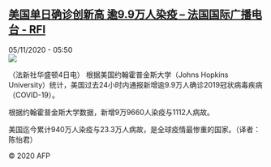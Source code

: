 <!--1604555695000-->
[美国单日确诊创新高 逾9.9万人染疫 – 法国国际广播电台 - RFI](http://www.rfi.fr//cn/contenu/20201105-%E7%BE%8E%E5%9B%BD%E5%8D%95%E6%97%A5%E7%A1%AE%E8%AF%8A%E5%88%9B%E6%96%B0%E9%AB%98-%E9%80%BE99%E4%B8%87%E4%BA%BA%E6%9F%93%E7%96%AB)
------

<div>05/11/2020 - 05:50</div><img src="https://s.rfi.fr/media/display/ae8bb2c2-1f26-11eb-8e37-005056a98db9/w:310/p:16x9/int0005b.201105125001.jpg"><div class="t-content__body u-clearfix"><p>（法新社华盛顿4日电）    根据美国约翰霍普金斯大学（Johns Hopkins University）统计，美国过去24小时内通报新增逾9.9万人确诊2019冠状病毒疾病（COVID-19）。</p><p>    根据约翰霍普金斯大学数据，新增9万9660人染疫与1112人病故。</p><p>    美国迄今累计940万人染疫与23.3万人病故，是全球疫情最惨重的国家。（译者：陈怡君）</p><p class="t-copyright">© 2020 AFP</p>        </div>
